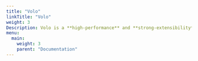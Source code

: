 ```yaml
---
title: "Volo"
linkTitle: "Volo"
weight: 3
Description: Volo is a **high-performance** and **strong-extensibility** Rust RPC framework that helps developers build microservices.
menu:
  main:
    weight: 3
    parent: "Documentation"
---
```

